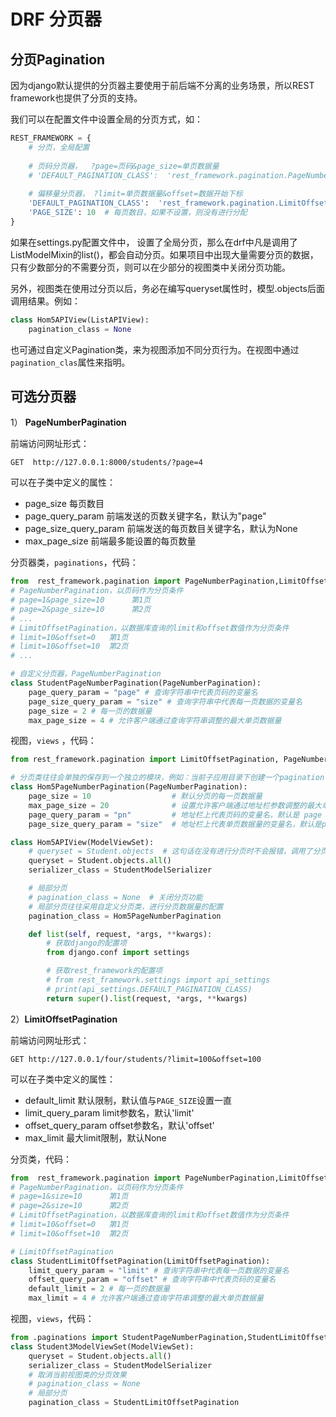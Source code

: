 # DRF 分页器

## 分页Pagination

因为django默认提供的分页器主要使用于前后端不分离的业务场景，所以REST framework也提供了分页的支持。

我们可以在配置文件中设置全局的分页方式，如：

```python
REST_FRAMEWORK = {
    # 分页，全局配置
    
    # 页码分页器，  ?page=页码&page_size=单页数据量
    # 'DEFAULT_PAGINATION_CLASS':  'rest_framework.pagination.PageNumberPagination',
    
    # 偏移量分页器， ?limit=单页数据量&offset=数据开始下标
    'DEFAULT_PAGINATION_CLASS':  'rest_framework.pagination.LimitOffsetPagination',
    'PAGE_SIZE': 10  # 每页数目，如果不设置，则没有进行分配
}
```

如果在settings.py配置文件中， 设置了全局分页，那么在drf中凡是调用了ListModelMixin的list()，都会自动分页。如果项目中出现大量需要分页的数据，只有少数部分的不需要分页，则可以在少部分的视图类中关闭分页功能。

另外，视图类在使用过分页以后，务必在编写queryset属性时，模型.objects后面调用结果。例如：


```python
class Hom5APIView(ListAPIView):
	pagination_class = None
```

也可通过自定义Pagination类，来为视图添加不同分页行为。在视图中通过`pagination_clas`属性来指明。

## 可选分页器

1） **PageNumberPagination**

前端访问网址形式：

```http
GET  http://127.0.0.1:8000/students/?page=4
```

可以在子类中定义的属性：

- page_size 每页数目
- page_query_param 前端发送的页数关键字名，默认为"page"
- page_size_query_param 前端发送的每页数目关键字名，默认为None
- max_page_size 前端最多能设置的每页数量

分页器类，`paginations`，代码：

```python
from  rest_framework.pagination import PageNumberPagination,LimitOffsetPagination
# PageNumberPagination，以页码作为分页条件
# page=1&page_size=10      第1页
# page=2&page_size=10      第2页
# ...
# LimitOffsetPagination，以数据库查询的limit和offset数值作为分页条件
# limit=10&offset=0   第1页
# limit=10&offset=10  第2页
# ...

# 自定义分页器，PageNumberPagination
class StudentPageNumberPagination(PageNumberPagination):
    page_query_param = "page" # 查询字符串中代表页码的变量名
    page_size_query_param = "size" # 查询字符串中代表每一页数据的变量名
    page_size = 2 # 每一页的数据量
    max_page_size = 4 # 允许客户端通过查询字符串调整的最大单页数据量
```

视图，`views` ，代码：

```python
from rest_framework.pagination import LimitOffsetPagination, PageNumberPagination

# 分页类往往会单独的保存到一个独立的模块，例如：当前子应用目录下创建一个pagination.py保存，使用时导包
class Hom5PageNumberPagination(PageNumberPagination):
    page_size = 10                  # 默认分页的每一页数据量
    max_page_size = 20              # 设置允许客户端通过地址栏参数调整的最大单页数据量
    page_query_param = "pn"         # 地址栏上代表页码的变量名，默认是 page
    page_size_query_param = "size"  # 地址栏上代表单页数据量的变量名，默认是page_size

class Hom5APIView(ModelViewSet):
    # queryset = Student.objects  # 这句话在没有进行分页时不会报错，调用了分页则会报错！
    queryset = Student.objects.all()
    serializer_class = StudentModelSerializer

    # 局部分页
    # pagination_class = None  # 关闭分页功能
    # 局部分页往往采用自定义分页类，进行分页数据量的配置
    pagination_class = Hom5PageNumberPagination

    def list(self, request, *args, **kwargs):
        # 获取django的配置项
        from django.conf import settings

        # 获取rest_framework的配置项
        # from rest_framework.settings import api_settings
        # print(api_settings.DEFAULT_PAGINATION_CLASS)
        return super().list(request, *args, **kwargs)
```



2）**LimitOffsetPagination**

前端访问网址形式：

```http
GET http://127.0.0.1/four/students/?limit=100&offset=100
```

可以在子类中定义的属性：

- default_limit 默认限制，默认值与`PAGE_SIZE`设置一直
- limit_query_param limit参数名，默认'limit'
- offset_query_param offset参数名，默认'offset'
- max_limit 最大limit限制，默认None

分页类，代码：

```python
from  rest_framework.pagination import PageNumberPagination,LimitOffsetPagination
# PageNumberPagination，以页码作为分页条件
# page=1&size=10      第1页
# page=2&size=10      第2页
# LimitOffsetPagination，以数据库查询的limit和offset数值作为分页条件
# limit=10&offset=0   第1页
# limit=10&offset=10  第2页

# LimitOffsetPagination
class StudentLimitOffsetPagination(LimitOffsetPagination):
    limit_query_param = "limit" # 查询字符串中代表每一页数据的变量名
    offset_query_param = "offset" # 查询字符串中代表页码的变量名
    default_limit = 2 # 每一页的数据量
    max_limit = 4 # 允许客户端通过查询字符串调整的最大单页数据量
```

视图，`views`，代码：

```python
from .paginations import StudentPageNumberPagination,StudentLimitOffsetPagination
class Student3ModelViewSet(ModelViewSet):
    queryset = Student.objects.all()
    serializer_class = StudentModelSerializer
    # 取消当前视图类的分页效果
    # pagination_class = None
    # 局部分页
    pagination_class = StudentLimitOffsetPagination
```